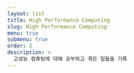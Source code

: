 ```yaml
---
layout: list
title: High Performance Computing
slug: High Performance Computing
menu: true
submenu: true
order: 2
description: >
  고성능 컴퓨팅에 대해 공부하고 겪은 일들을 기록
---
```

